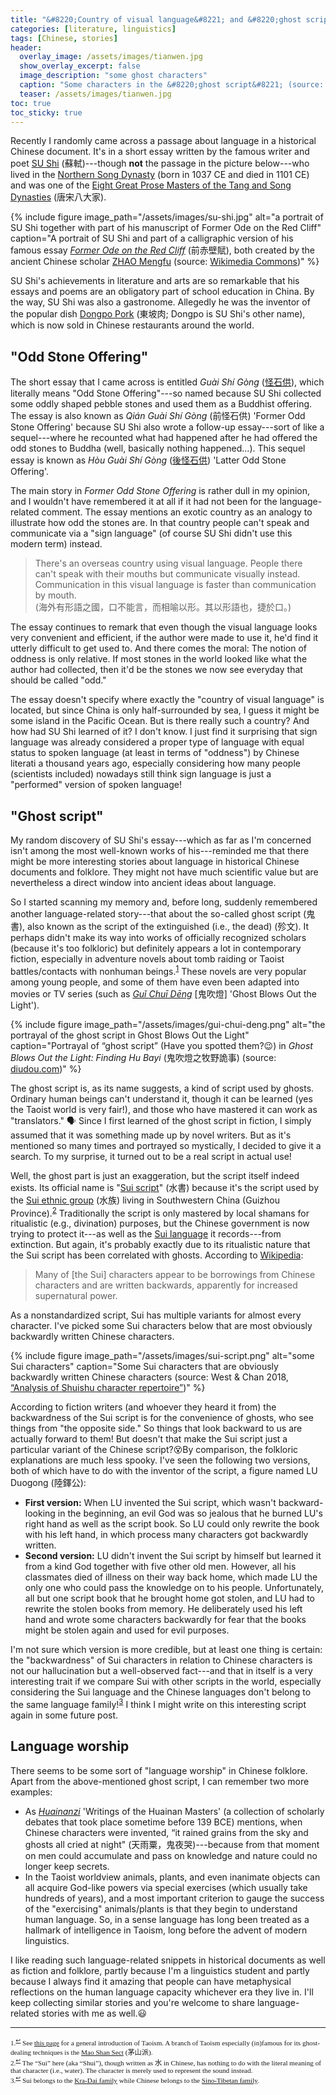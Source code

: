```yaml
---
title: "&#8220;Country of visual language&#8221; and &#8220;ghost script&#8221;: Unusual stories about language in Chinese historical documents and folklore"
categories: [literature, linguistics]
tags: [Chinese, stories]
header:
  overlay_image: /assets/images/tianwen.jpg
  show_overlay_excerpt: false
  image_description: "some ghost characters"
  caption: "Some characters in the &#8220;ghost script&#8221; (source: <a href='https://commons.wikimedia.org/wiki/File:Li%C3%B9ji%C7%8E_F%C7%8Ensh%C5%AB,_Page_3.JPG'>Wikimedia Commons</a>)"
  teaser: /assets/images/tianwen.jpg
toc: true
toc_sticky: true
---
```


Recently I randomly came across a passage about language in a historical Chinese document. It's in a short essay written by the famous writer and poet [SU Shi](https://en.wikipedia.org/wiki/Su_Shi) (<span class="hanyu">蘇軾</span>)---though **not** the passage in the picture below---who lived in the [Northern Song Dynasty](https://en.wikipedia.org/wiki/Northern_Song_Dynasty) (born in 1037 CE and died in 1101 CE) and was one of the [Eight Great Prose Masters of the Tang and Song Dynasties](https://en.wikipedia.org/wiki/Eight_Masters_of_the_Tang_and_Song) (<span class="hanyu">唐宋八大家</span>).

{% include figure image_path="/assets/images/su-shi.jpg" alt="a portrait of SU Shi together with part of his manuscript of Former Ode on the Red Cliff" caption="A portrait of SU Shi and part of a calligraphic version of his famous essay <a href='https://en.wikipedia.org/wiki/Former_Ode_on_the_Red_Cliffs'><em>Former Ode on the Red Cliff</em></a> (<span class='hanyu'>前赤壁賦</span>), both created by the ancient Chinese scholar <a href='https://en.wikipedia.org/wiki/Zhao_Mengfu'>ZHAO Mengfu</a> (source: <a href='https://commons.wikimedia.org/wiki/File:Zhao_Mengfu,_Former_Ode_on_the_Red_Cliff_and_Portrait_of_Su_Dongpo,_National_Palace_Museum.jpg'>Wikimedia Commons</a>)" %}

SU Shi's achievements in literature and arts are so remarkable that his essays and poems are an obligatory part of school education in China. By the way, SU Shi was also a gastronome. Allegedly he was the inventor of the popular dish [Dongpo Pork](https://en.wikipedia.org/wiki/Dongpo_pork) (<span class="hanyu">東坡肉</span>; Dongpo is SU Shi's other name), which is now sold in Chinese restaurants around the world.

## "Odd Stone Offering"
The short essay that I came across is entitled _Guài Shí Gòng_ ([<span class="hanyu">怪石供</span>](https://zh.wikisource.org/zh-hant/怪石供)), which literally means "Odd Stone Offering"---so named because SU Shi collected some oddly shaped pebble stones and used them as a Buddhist offering. The essay is also known as _Qián Guài Shí Gòng_ (<span class="hanyu">前怪石供</span>) 'Former Odd Stone Offering' because SU Shi also wrote a follow-up essay---sort of like a sequel---where he recounted what had happened after he had offered the odd stones to Buddha (well, basically nothing happened...). This sequel essay is known as _Hòu Guài Shí Gòng_ ([<span class="hanyu">後怪石供</span>](https://zh.wikisource.org/zh-hant/後怪石供)) 'Latter Odd Stone Offering'.

The main story in  _Former Odd Stone Offering_ is rather dull in my opinion, and I wouldn't have remembered it at all if it had not been for the language-related comment. The essay mentions an exotic country as an analogy to illustrate how odd the stones are. In that country people can't speak and communicate via a "sign language" (of course SU Shi didn't use this modern term) instead.
>There's an overseas country using visual language. People there can't speak with their mouths but communicate visually instead. Communication in this visual language is faster than communication by mouth.<br>
(<span class="hanyu">海外有形語之國，口不能言，而相喻以形。其以形語也，捷於口。</span>)

The essay continues to remark that even though the visual language looks very convenient and efficient, if the author were made to use it, he'd find it utterly difficult to get used to. And there comes the moral: The notion of oddness is only relative. If most stones in the world looked like what the author had collected, then it'd be the stones we now see everyday that should be called "odd."

The essay doesn't specify where exactly the "country of visual language" is located, but since China is only half-surrounded by sea, I guess it might be some island in the Pacific Ocean. But is there really such a country? And how had SU Shi learned of it? I don't know. I just find it surprising that sign language was already considered a proper type of language with equal status to spoken language (at least in terms of "oddness") by Chinese literati a thousand years ago, especially considering how many people (scientists included) nowadays still think sign language is just a "performed" version of spoken language!

## "Ghost script"
My random discovery of SU Shi's essay---which as far as I'm concerned isn't among the most well-known works of his---reminded me that there might be more interesting stories about language in historical Chinese documents and folklore. They might not have much scientific value but are nevertheless a direct window into ancient ideas about language.

So I started scanning my memory and, before long, suddenly remembered another language-related story---that about the so-called ghost script (<span class="hanyu">鬼書</span>), also known as the script of the extinguished (i.e., the dead) (<span class="hanyu">殄文</span>). It perhaps didn't make its way into works of officially recognized scholars (because it's too folkloric) but definitely appears a lot in contemporary fiction, especially in adventure novels about tomb raiding or Taoist battles/contacts with nonhuman beings.<sup><a href="#fn1" id="ref1">1</a></sup> These novels are very popular among young people, and some of them have even been adapted into movies or TV series (such as [_Guǐ Chuī Dēng_](https://en.wikipedia.org/wiki/Ghost_Blows_Out_the_Light) [<span class="hanyu">鬼吹燈</span>] 'Ghost Blows Out the Light').

{% include figure image_path="/assets/images/gui-chui-deng.png" alt="the portrayal of the ghost script in Ghost Blows Out the Light" caption="Portrayal of &#8220;ghost script&#8221; (Have you spotted them?😉) in <em>Ghost Blows Out the Light: Finding Hu Bayi</em> (<span class='hanyu'>鬼吹燈之牧野詭事</span>) (source: <a href='http://www.diudou.com/tv/20170905/147306.html'>diudou.com</a>)" %}

The ghost script is, as its name suggests, a kind of script used by ghosts. Ordinary human beings can't understand it, though it can be learned (yes the Taoist world is very fair!), and those who have mastered it can work as "translators." 🗣 Since I first learned of the ghost script in fiction, I simply assumed that it was something made up by novel writers. But as it's mentioned so many times and portrayed so mystically, I decided to give it a search. To my surprise, it turned out to be a real script in actual use!

Well, the ghost part is just an exaggeration, but the script itself indeed exists. Its official name is "[Sui script](https://en.wikipedia.org/wiki/Sui_language#Script)" (<span class="hanyu">水書</span>) because it's the script used by the [Sui ethnic group](https://en.wikipedia.org/wiki/Sui_people) (<span class="hanyu">水族</span>) living in Southwestern China (Guizhou Province).<sup><a href="#fn2" id="ref2">2</a></sup> Traditionally the script is only mastered by local shamans for ritualistic (e.g., divination) purposes, but the Chinese government is now trying to protect it---as well as the [Sui language](https://en.wikipedia.org/wiki/Sui_language) it records---from extinction. But again, it's probably exactly due to its ritualistic nature that the Sui script has been correlated with ghosts. According to [Wikipedia](https://en.wikipedia.org/wiki/Sui_language#Script):
>Many of [the Sui] characters appear to be borrowings from Chinese characters and are written backwards, apparently for increased supernatural power.

As a nonstandardized script, Sui has multiple variants for almost every character. I've picked some Sui characters below that are most obviously backwardly written Chinese characters.

{% include figure image_path="/assets/images/sui-script.png" alt="some Sui characters" caption="Some Sui characters that are obviously backwardly written Chinese characters (source: West &amp; Chan 2018, <a href='https://unicode.org/wg2/docs/n4956-Shuishu-repertoire.pdf'>&#8220;Analysis of Shuishu character repertoire&#8221;</a>)" %}

According to fiction writers (and whoever they heard it from) the backwardness of the Sui script is for the convenience of ghosts, who see things from "the opposite side." So things that look backward to us are actually forward to them! But doesn't that make the Sui script just a particular variant of the Chinese script?😵By comparison, the folkloric explanations are much less spooky. I've seen the following two versions, both of which have to do with the inventor of the script, a figure named LU Duogong (<span class="hanyu">陸鐸公</span>):
- **First version:** When LU invented the Sui script, which wasn't backward-looking in the beginning, an evil God was so jealous that he burned LU's right hand as well as the script book. So LU could only rewrite the book with his left hand, in which process many characters got backwardly written.
- **Second version:** LU didn't invent the Sui script by himself but learned it from a kind God together with five other old men. However, all his classmates died of illness on their way back home, which made LU the only one who could pass the knowledge on to his people. Unfortunately, all but one script book that he brought home got stolen, and LU had to rewrite the stolen books from memory. He deliberately used his left hand and wrote some characters backwardly for fear that the books might be stolen again and used for evil purposes.

I'm not sure which version is more credible, but at least one thing is certain: the "backwardness" of Sui characters in relation to Chinese characters is not our hallucination but a well-observed fact---and that in itself is a very interesting trait if we compare Sui with other scripts in the world, especially considering the Sui language and the Chinese languages don't belong to the same language family!<sup><a href="#fn3" id="ref3">3</a></sup> I think I might write on this interesting script again in some future post.

## Language worship
There seems to be some sort of "language worship" in Chinese folklore. Apart from the above-mentioned ghost script, I can remember two more examples:
-  As [_Huainanzi_](https://en.wikipedia.org/wiki/Huainanzi) 'Writings of the Huainan Masters' (a collection of scholarly debates that took place sometime before 139 BCE) mentions, when Chinese characters were invented, “it rained grains from the sky and ghosts all cried at night" (<span class="hanyu">天雨粟，鬼夜哭</span>)---because from that moment on men could accumulate and pass on knowledge and nature could no longer keep secrets.
- In the Taoist worldview animals, plants, and even inanimate objects can all acquire God-like powers via special exercises (which usually take hundreds of years), and a most important criterion to gauge the success of the "exercising" animals/plants is that they begin to understand human language. So, in a sense language has long been treated as a hallmark of intelligence in Taoism, long before the advent of modern linguistics.

I like reading such language-related snippets in historical documents as well as fiction and folklore, partly because I'm a linguistics student and partly because I always find it amazing that people can have metaphysical reflections on the human language capacity whichever era they live in. I'll keep collecting similar stories and you're welcome to share language-related stories with me as well.😃



<hr>
<div style="font-family: serif; font-size: 0.8em;">
<a id="fn1">1.</a><sup><a href="#ref1" title="Jump back to footnote 1 in the text.">↩</a></sup> See <a href="https://en.wikipedia.org/wiki/Taoism">this page</a> for a general introduction of Taoism. A branch of Taoism especially (in)famous for its ghost-dealing techniques is the <a href="http://taoist-sorcery.blogspot.com/2012/06/mao-shan-sect.html">Mao Shan Sect</a> (<span class="hanyu">茅山派</span>). <br>
<a id="fn2">2.</a><sup><a href="#ref2" title="Jump back to footnote 2 in the text.">↩</a></sup> The &#8220;Sui&#8221; here (aka &#8220;Shui&#8221;), though written as <span class="hanyu">水</span> in Chinese, has nothing to do with the literal meaning of that character (i.e., water). The character is merely used to represent the sound instead.<br>
<a id="fn3">3.</a><sup><a href="#ref3" title="Jump back to footnote 3 in the text.">↩</a></sup> Sui belongs to the <a href="https://en.wikipedia.org/wiki/Kra–Dai_languages">Kra-Dai family</a> while Chinese belongs to the <a href="https://en.wikipedia.org/wiki/Sino-Tibetan_languages">Sino-Tibetan family</a>.
</div>
